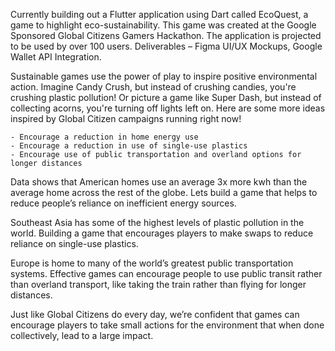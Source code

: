 Currently building out a Flutter application using Dart called EcoQuest, a game to highlight eco-sustainability. This game was created at the Google Sponsored Global Citizens Gamers Hackathon. The application is projected to be used by over 100 users. Deliverables – Figma UI/UX Mockups, Google Wallet API Integration.

Sustainable games use the power of play to inspire positive environmental action. Imagine Candy Crush, but instead of crushing candies, you're crushing plastic pollution! Or picture a game like Super Dash, but instead of collecting acorns, you're turning off lights left on. Here are some more ideas inspired by Global Citizen campaigns running right now!

    - Encourage a reduction in home energy use
    - Encourage a reduction in use of single-use plastics
    - Encourage use of public transportation and overland options for longer distances

Data shows that American homes use an average 3x more kwh than the average home across the rest of the globe. Lets build a game that helps to reduce people’s reliance on inefficient energy sources.

Southeast Asia has some of the highest levels of plastic pollution in the world. Building a game that encourages players to make swaps to reduce reliance on single-use plastics.

Europe is home to many of the world’s greatest public transportation systems. Effective games can encourage people to use public transit rather than overland transport, like taking the train rather than flying for longer distances.

Just like Global Citizens do every day, we’re confident that games can encourage players to take small actions for the environment that when done collectively, lead to a large impact.
